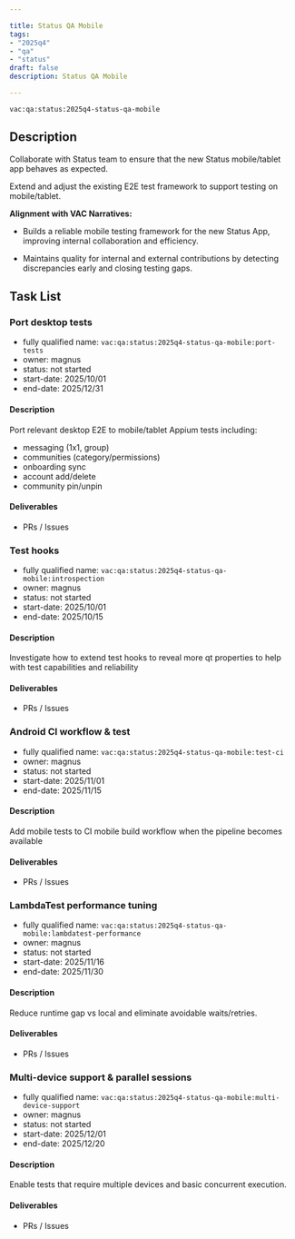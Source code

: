 ```yaml
---

title: Status QA Mobile
tags:
- "2025q4"
- "qa"
- "status"
draft: false
description: Status QA Mobile

---
```


`vac:qa:status:2025q4-status-qa-mobile`

## Description

Collaborate with Status team to ensure that the new Status mobile/tablet app behaves as expected.

Extend and adjust the existing E2E test framework to support testing on mobile/tablet.

**Alignment with VAC Narratives:**

- Builds a reliable mobile testing framework for the new Status App, improving internal collaboration and efficiency.

- Maintains quality for internal and external contributions by detecting discrepancies early and closing testing gaps.


## Task List

### Port desktop tests

- fully qualified name: `vac:qa:status:2025q4-status-qa-mobile:port-tests`
- owner: magnus
- status: not started
- start-date: 2025/10/01
- end-date: 2025/12/31

#### Description

Port relevant desktop E2E to mobile/tablet Appium tests including:
- messaging (1x1, group)
- communities (category/permissions)
- onboarding sync
- account add/delete
- community pin/unpin

#### Deliverables

- PRs / Issues


### Test hooks

- fully qualified name: `vac:qa:status:2025q4-status-qa-mobile:introspection`
- owner: magnus
- status: not started
- start-date: 2025/10/01
- end-date: 2025/10/15

#### Description

Investigate how to extend test hooks to reveal more qt properties to help with test capabilities and reliability

#### Deliverables

- PRs / Issues
  

### Android CI workflow & test

- fully qualified name: `vac:qa:status:2025q4-status-qa-mobile:test-ci`
- owner: magnus
- status: not started
- start-date: 2025/11/01
- end-date: 2025/11/15

#### Description

Add mobile tests to CI mobile build workflow when the pipeline becomes available

#### Deliverables

- PRs / Issues


### LambdaTest performance tuning

- fully qualified name: `vac:qa:status:2025q4-status-qa-mobile:lambdatest-performance`
- owner: magnus
- status: not started
- start-date: 2025/11/16
- end-date: 2025/11/30

#### Description

Reduce runtime gap vs local and eliminate avoidable waits/retries.

#### Deliverables

- PRs / Issues


### Multi-device support & parallel sessions

- fully qualified name: `vac:qa:status:2025q4-status-qa-mobile:multi-device-support`
- owner: magnus
- status: not started
- start-date: 2025/12/01
- end-date: 2025/12/20

#### Description

Enable tests that require multiple devices and basic concurrent execution.

#### Deliverables

- PRs / Issues
